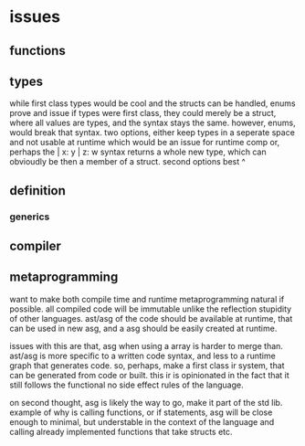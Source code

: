 # issues

## functions

## types

while first class types would be cool and the structs can be handled, enums prove and issue
if types were first class, they could merely be a struct, where all values are types, and the syntax stays the same.
however, enums, would break that syntax.
two options, either keep types in a seperate space and not usable at runtime which would be an issue for runtime comp
or, perhaps the | x: y | z: w syntax returns a whole new type, which can obvioudly be then a member of a struct.
second options best ^

## definition

### generics

## compiler

## metaprogramming

want to make both compile time and runtime metaprogramming natural if possible. 
all compiled code will be immutable unlike the reflection stupidity of other languages.
ast/asg of the code should be available at runtime, that can be used in new asg,
and a asg should be easily created at runtime.

issues with this are that, asg when using a array is harder to merge than.
ast/asg is more specific to a written code syntax, and less to a runtime graph that generates code. 
so, perhaps, make a first class ir system, that can be generated from code or built.
this ir is opinionated in the fact that it still follows the functional no side effect rules of the language.

on second thought, asg is likely the way to go, make it part of the std lib.
example of why is calling functions, or if statements, asg will be close enough to minimal,
but understable in the context of the language and calling already implemented functions that take structs etc.
